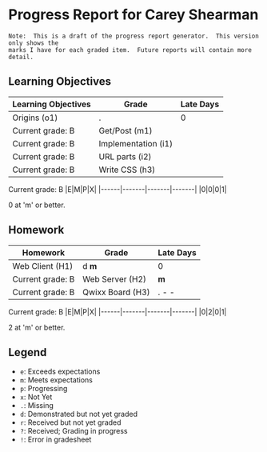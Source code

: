 # Progress Report for Carey Shearman
    Note:  This is a draft of the progress report generator.  This version only shows the
    marks I have for each graded item.  Future reports will contain more detail.
## Learning Objectives
|Learning Objectives|Grade|Late Days|
|------|-------|-------|
|Origins (o1)|.|0|
Current grade:  B|Get/Post (m1)|||
Current grade:  B|Implementation (i1)|||
Current grade:  B|URL parts (i2)|||
Current grade:  B|Write CSS (h3)|||
Current grade:  B
|E|M|P|X|
|------|-------|-------|-------|
|0|0|0|1|

0 at 'm' or better.
## Homework
|Homework|Grade|Late Days|
|------|-------|-------|
|Web Client (H1)|d **m**|0|
Current grade:  B|Web Server (H2)|**m**|0|
Current grade:  B|Qwixx Board (H3)|. - -|0|
Current grade:  B
|E|M|P|X|
|------|-------|-------|-------|
|0|2|0|1|

2 at 'm' or better.

## Legend 
* `e`: Exceeds expectations
* `m`: Meets expectations
* `p`: Progressing
* `x`: Not Yet
* `.`: Missing
* `d`: Demonstrated but not yet graded
* `r`: Received but not yet graded
* `?`: Received; Grading in progress
* `!`: Error in gradesheet
